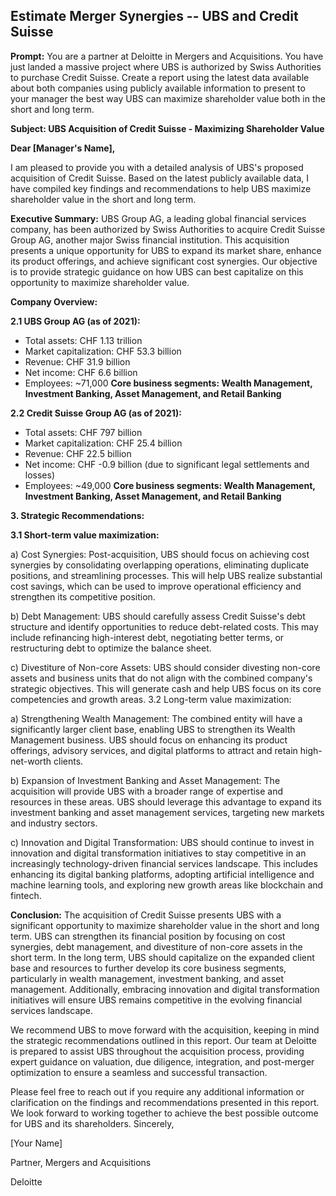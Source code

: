 **Estimate Merger Synergies -- UBS and Credit Suisse**
------------------------------------------------------
**Prompt:** You are a partner at Deloitte in Mergers and Acquisitions. You have just landed a massive project where UBS is authorized by Swiss Authorities to purchase Credit Suisse. Create a report using the latest data available about both companies using publicly available information to present to your manager the best way UBS can maximize shareholder value both in the short and long term. 

**Subject: UBS Acquisition of Credit Suisse - Maximizing Shareholder Value**

**Dear [Manager's Name],**

I am pleased to provide you with a detailed analysis of UBS's proposed acquisition of Credit Suisse. Based on the latest publicly available data, I have compiled key findings and recommendations to help UBS maximize shareholder value in the short and long term.

**Executive Summary:**
UBS Group AG, a leading global financial services company, has been authorized by Swiss Authorities to acquire Credit Suisse Group AG, another major Swiss financial institution. This acquisition presents a unique opportunity for UBS to expand its market share, enhance its product offerings, and achieve significant cost synergies. Our objective is to provide strategic guidance on how UBS can best capitalize on this opportunity to maximize shareholder value.

**Company Overview:**

**2.1 UBS Group AG (as of 2021):**
* Total assets: CHF 1.13 trillion
* Market capitalization: CHF 53.3 billion
* Revenue: CHF 31.9 billion
* Net income: CHF 6.6 billion
* Employees: ~71,000
**Core business segments: Wealth Management, Investment Banking, Asset Management, and Retail Banking**

**2.2 Credit Suisse Group AG (as of 2021):**
* Total assets: CHF 797 billion
* Market capitalization: CHF 25.4 billion
* Revenue: CHF 22.5 billion
* Net income: CHF -0.9 billion (due to significant legal settlements and losses)
* Employees: ~49,000
**Core business segments: Wealth Management, Investment Banking, Asset Management, and Retail Banking**

**3. Strategic Recommendations:**

**3.1 Short-term value maximization:**

a) Cost Synergies: Post-acquisition, UBS should focus on achieving cost synergies by consolidating overlapping operations, eliminating duplicate positions, and streamlining processes. This will help UBS realize substantial cost savings, which can be used to improve operational efficiency and strengthen its competitive position.

b) Debt Management: UBS should carefully assess Credit Suisse's debt structure and identify opportunities to reduce debt-related costs. This may include refinancing high-interest debt, negotiating better terms, or restructuring debt to optimize the balance sheet.

c) Divestiture of Non-core Assets: UBS should consider divesting non-core assets and business units that do not align with the combined company's strategic objectives. This will generate cash and help UBS focus on its core competencies and growth areas.
3.2 Long-term value maximization:

a) Strengthening Wealth Management: The combined entity will have a significantly larger client base, enabling UBS to strengthen its Wealth Management business. UBS should focus on enhancing its product offerings, advisory services, and digital platforms to attract and retain high-net-worth clients.

b) Expansion of Investment Banking and Asset Management: The acquisition will provide UBS with a broader range of expertise and resources in these areas. UBS should leverage this advantage to expand its investment banking and asset management services, targeting new markets and industry sectors.

c) Innovation and Digital Transformation: UBS should continue to invest in innovation and digital transformation initiatives to stay competitive in an increasingly technology-driven financial services landscape. This includes enhancing its digital banking platforms, adopting artificial intelligence and machine learning tools, and exploring new growth areas like blockchain and fintech.

**Conclusion:**
The acquisition of Credit Suisse presents UBS with a significant opportunity to maximize shareholder value in the short and long term. UBS can strengthen its financial position by focusing on cost synergies, debt management, and divestiture of non-core assets in the short term. In the long term, UBS should capitalize on the expanded client base and resources to further develop its core business segments, particularly in wealth management, investment banking, and asset management. Additionally, embracing innovation and digital transformation initiatives will ensure UBS remains competitive in the evolving financial services landscape.

We recommend UBS to move forward with the acquisition, keeping in mind the strategic recommendations outlined in this report. Our team at Deloitte is prepared to assist UBS throughout the acquisition process, providing expert guidance on valuation, due diligence, integration, and post-merger optimization to ensure a seamless and successful transaction.

Please feel free to reach out if you require any additional information or clarification on the findings and recommendations presented in this report. We look forward to working together to achieve the best possible outcome for UBS and its shareholders.
Sincerely,

[Your Name]

Partner, Mergers and Acquisitions

Deloitte


